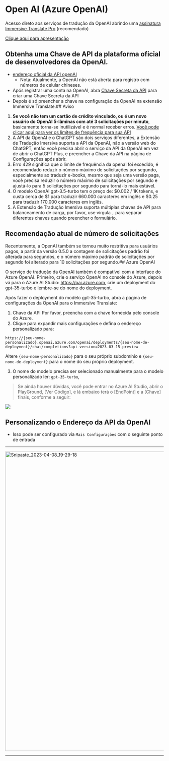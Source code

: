 # Open AI (Azure OpenAI)

Acesso direto aos serviços de tradução da OpenAI abrindo uma [assinatura Immersive Translate Pro](https://immersivetranslate.com/en/pricing/) (recomendado)

[Clique aqui para apresentação](https://immersivetranslate.com/en/pricing/)

## Obtenha uma Chave de API da plataforma oficial de desenvolvedores da OpenAI.

- [endereço oficial da API openAI](https://openai.com/api/)
  - Nota: Atualmente, a OpenAI não está aberta para registro com números de celular chineses.
- Após registrar uma conta na OpenAI, abra [Chave Secreta da API](https://platform.openai.com/account/api-keys) para criar uma Chave Secreta da API
- Depois é só preencher a chave na configuração da OpenAI na extensão Immersive Translate.## Aviso

1. **Se você não tem um cartão de crédito vinculado, ou é um novo usuário do OpenAI 5-lâminas com até 3 solicitações por minuto**, basicamente torna-se inutilizável e é normal receber erros. [Você pode clicar aqui para ver os limites de frequência para sua API](https://platform.openai.com/account/rate-limits)
2. A API da OpenAI e o ChatGPT são dois serviços diferentes, a Extensão de Tradução Imersiva suporta a API da OpenAI, não a versão web do ChatGPT, então você precisa abrir o serviço da API da OpenAI em vez de abrir o ChatGPT Plus, e preencher a Chave da API na página de Configurações após abrir.
3. Erro 429 significa que o limite de frequência da openai foi excedido, é recomendado reduzir o número máximo de solicitações por segundo, especialmente ao traduzir e-books, mesmo que seja uma versão paga, você precisa reduzir o número máximo de solicitações por segundo e ajustá-lo para 5 solicitações por segundo para torná-lo mais estável.
4. O modelo OpenAI gpt-3.5-turbo tem o preço de: $0.002 / 1K tokens, e custa cerca de $1 para traduzir 660.000 caracteres em inglês e $0.25 para traduzir 170.000 caracteres em inglês.
5. A Extensão de Tradução Imersiva suporta múltiplas chaves de API para balanceamento de carga, por favor, use vírgula `,` para separar diferentes chaves quando preencher o formulário.

## Recomendação atual de número de solicitações

Recentemente, a OpenAI também se tornou muito restritiva para usuários pagos, a partir da versão 0.5.0 a contagem de solicitações padrão foi alterada para segundos, e o número máximo padrão de solicitações por segundo foi alterado para 10 solicitações por segundo.## Azure OpenAI

O serviço de tradução da OpenAI também é compatível com a interface do Azure OpenAI. Primeiro, crie o serviço OpenAI no console do Azure, depois vá para o Azure AI Studio: https://oai.azure.com, crie um deployment do gpt-35-turbo e lembre-se do nome do deployment.

Após fazer o deployment do modelo gpt-35-turbo, abra a página de configurações da OpenAI para o Immersive Translate:

1. Chave da API Por favor, preencha com a chave fornecida pelo console do Azure.
2. Clique para expandir mais configurações e defina o endereço personalizado para:

`https://{seu-nome-personalizado}.openai.azure.com/openai/deployments/{seu-nome-de-deployment}/chat/completions?api-version=2023-03-15-preview`

Altere `{seu-nome-personalizado}` para o seu próprio subdomínio e `{seu-nome-de-deployment}` para o nome do seu próprio deployment.

3. O nome do modelo precisa ser selecionado manualmente para o modelo personalizado ler: `gpt-35-turbo`,

> Se ainda houver dúvidas, você pode entrar no Azure AI Studio, abrir o PlayGround, [Ver Código], e lá embaixo terá o [EndPoint] e a [Chave] finais, conforme a seguir:

![](/assets/docs/doc-assets/azure-openai-key.jpg)

## Personalizando o Endereço da API da OpenAI

- Isso pode ser configurado via `Mais Configurações` com o seguinte ponto de entrada

***

<img width="951" alt="Snipaste_2023-04-08_19-29-18" src="https://user-images.githubusercontent.com/5794691/230718739-ff661ce3-04af-4391-8efc-9a5a1c8374b0.png"/>

***